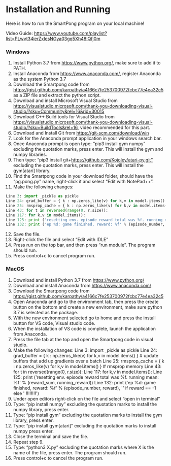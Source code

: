 # Installation and Running
Here is how to run the SmartPong program on your local machine!

Video Guide: https://www.youtube.com/playlist?list=PLwvt34ierZxIesNGya03gq5Xh48IQfj0m
### Windows 
1.	Install Python 3.7 from https://www.python.org/, make sure to add it to PATH.
2.	Install Anaconda from https://www.anaconda.com/, register Anaconda as the system Python 3.7
3.	Download the Smartpong code from https://gist.github.com/karpathy/a4166c7fe253700972fcbc77e4ea32c5 as a ZIP file and extract the python script.
4.	Download and install Microsoft Visual Studio from https://visualstudio.microsoft.com/thank-you-downloading-visual-studio/?sku=Community&rel=16&rid=30015
5.	Download C++ Build tools for Visual Studio from https://visualstudio.microsoft.com/thank-you-downloading-visual-studio/?sku=BuildTools&rel=16, video recommended for this part.
6.	Download and Install Git from https://git-scm.com/download/win
7.	Look for the Anaconda prompt application in your windows search bar.
8.	Once Anaconda prompt is open type: “pip3 install gym numpy” excluding the quotation marks, press enter. This will install the gym and numpy libraries.
9.	Then type: “pip3 install git+https://github.com/Kojoley/atari-py.git” excluding the quotation marks, press enter. This will install the gym[atari] library.
10.	Find the Smartpong code in your download folder, should have the “pg.pong.py” name, right-click it and select “Edit with NotePad++”.
11.	Make the following changes:
```python
Line 3: import _pickle as pickle
Line 24: grad_buffer = { k : np.zeros_like(v) for k,v in model.items() } # update buffers that add up gradients over a batch
Line 25: rmsprop_cache = { k : np.zeros_like(v) for k,v in model.items() } # rmsprop memory
Line 43: for t in reversed(range(0, r.size)):
Line 117: for k,v in model.items():
Line 125: print ('resetting env. episode reward total was %f. running mean: %f' % (reward_sum, running_reward))
Line 132: print ('ep %d: game finished, reward: %f' % (episode_number, reward), '' if reward == -1 else ' !!!!!!!!') 
```
12.	Save the file.
13.	Right-click the file and select “Edit with IDLE”
14.	Press run on the top bar, and then press “run module”. The program should run.
15.	Press control+c to cancel program run.

### MacOS
1.	Download and install Python 3.7 from https://www.python.org/
2.	Download and install Anaconda from https://www.anaconda.com/
3.	Download the Smartpong code from https://gist.github.com/karpathy/a4166c7fe253700972fcbc77e4ea32c5
4.	Open Anaconda and go to the environment tab, then press the create button on the bottom and create a new environment, make sure python 3.7 is selected as the package.
5.	With the new environment selected go to home and press the install button for VS code, Visual studio code.
6.	When the installation of VS code is complete, launch the application from Anaconda.
7.	Press the file tab at the top and open the Smartpong code in visual studio.
8.	Make the following changes:
Line 3: import _pickle as pickle
Line 24: grad_buffer = { k : np.zeros_like(v) for k,v in model.items() } # update buffers that add up gradients over a batch
Line 25: rmsprop_cache = { k : np.zeros_like(v) for k,v in model.items() } # rmsprop memory
Line 43: for t in reversed(range(0, r.size)):
Line 117: for k,v in model.items():
Line 125: print ('resetting env. episode reward total was %f. running mean: %f' % (reward_sum, running_reward))
Line 132: print ('ep %d: game finished, reward: %f' % (episode_number, reward), '' if reward == -1 else ' !!!!!!!!') 
9.	Under open editors right-click on the file and select “open in terminal”
10.	Type: “pip install numpy” excluding the quotation marks to install the numpy library, press enter.
11.	Type: “pip install gym” excluding the quotation marks to install the gym library, press enter.
12.	Type: “pip install gym[atari]” excluding the quotation marks to install numpy press enter.
13.	Close the terminal and save the file.
14.	Repeat step 9.
15.	Type: “python3 X.py” excluding the quotation marks where X is the name of the file, press enter. The program should run.
16.	Press control+c to cancel the program run.
